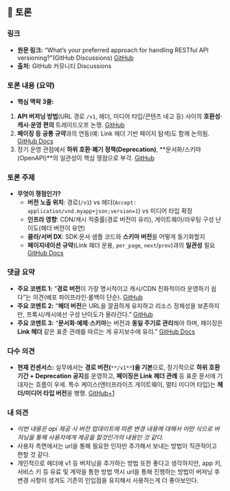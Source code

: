 ## 💬 토론

### 링크

* **원문 링크:** “What’s your preferred approach for handling RESTful API versioning?”(GitHub Discussions) [GitHub](https://github.com/orgs/community/discussions/158828?utm_source=chatgpt.com)
* **출처:** GitHub 커뮤니티 Discussions

### 토론 내용 (요약)

* **핵심 맥락 3줄:**


1. **API 버저닝 방법**(URL 경로 `/v1`, 헤더, 미디어 타입/콘텐츠 네고 등) 사이의 **호환성·캐시·운영 편의** 트레이드오프 논쟁. [GitHub](https://github.com/orgs/community/discussions/158828?utm_source=chatgpt.com)
2. **페이징 등 공통 규약**과의 연동(예: Link 헤더 기반 페이지 탐색)도 함께 논의됨. [GitHub Docs](https://docs.github.com/rest/guides/using-pagination-in-the-rest-api?utm_source=chatgpt.com)
3. 장기 운영 관점에서 **하위 호환·폐기 정책(Deprecation)**, \*\*문서화/스키마(OpenAPI)\*\*의 일관성이 핵심 쟁점으로 부각. [GitHub](https://github.com/orgs/community/discussions/158828?utm_source=chatgpt.com)

### 토론 주제

* **무엇이 쟁점인가?**
  * **버전 노출 위치**: 경로(`/v1`) vs 헤더(`Accept: application/vnd.myapp+json;version=1`) vs 미디어 타입 확장
  * **인프라 영향**: CDN/캐시 적중률(경로 버전이 유리), 게이트웨이/라우팅 구성 난이도(헤더 버전이 유연)
  * **클라/서버 DX**: SDK·문서·샘플 코드와 **스키마 버전**을 어떻게 동기화할지
  * **페이지네이션 규약**(Link 헤더 운용, `per_page`, `next`/`prev`)과의 **일관성** 필요 [GitHub Docs](https://docs.github.com/rest/guides/using-pagination-in-the-rest-api?utm_source=chatgpt.com)

### 댓글 요약

* **주요 코멘트 1:** “**경로 버전**이 가장 명시적이고 캐시/CDN 친화적이라 운영하기 쉽다”는 의견(배포 파이프라인·롤백이 단순). [GitHub](https://github.com/orgs/community/discussions/158828?utm_source=chatgpt.com)
* **주요 코멘트 2:** “**헤더 버전**은 URL을 깔끔하게 유지하고 리소스 정체성을 보존하지만, 프록시/캐시에선 구성 난이도가 올라간다.” [GitHub](https://github.com/orgs/community/discussions/158828?utm_source=chatgpt.com)
* **주요 코멘트 3:** “**문서화·예제·스키마**는 버전과 **동일 주기로 관리**해야 하며, 페이징은 **Link 헤더** 같은 표준 관례를 따르는 게 유지보수에 유리.” [GitHub Docs](https://docs.github.com/rest/guides/using-pagination-in-the-rest-api?utm_source=chatgpt.com)

### 다수 의견

* **현재 컨센서스:** 실무에서는 **경로 버전(**`**/v1**`**)을 기본**으로, 장기적으로 **하위 호환 기간 + Deprecation 공지**를 운영하고, **페이징은 Link 헤더 관례** 등 표준 문서에 기대자는 흐름이 우세. 특수 케이스(엔터프라이즈 게이트웨이, 멀티 미디어 타입)는 **헤더/미디어 타입 버전**을 병행. [GitHub+1](https://github.com/orgs/community/discussions/158828?utm_source=chatgpt.com)

### 내 의견

* *이번 내용은 api 제공 시 버전 업데이트에 따른 변경 내용에 대해서 어떤 식으로 버저닝을 통해 사용자에게 제공을 할것인가의 내용인 것 같다.* 
* 사용자 측면에서는 url을 통해 필요한 인자만 추가해서 보내는 방법이 직관적이고 편할 것 같다. 
* 개인적으로 헤더에 v1 등 버저닝을 추가하는 방법 또한 좋다고 생각하지만, app 키, 서비스 키 등 유료 및 계약을 통한 방법 역시 url을 통해 진행하는 방법이 버저닝 후 변경 사항이 생겨도 기존의 인입점을 유지해서 사용하는게 더 좋아보인다.


